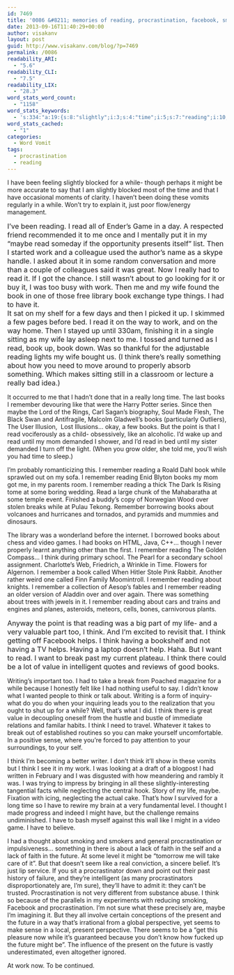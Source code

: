 ```yaml
---
id: 7469
title: '0086 &#8211; memories of reading, procrastination, facebook, smoking'
date: 2013-09-16T11:40:29+00:00
author: visakanv
layout: post
guid: http://www.visakanv.com/blog/?p=7469
permalink: /0086
readability_ARI:
  - "5.6"
readability_CLI:
  - "7.5"
readability_LIX:
  - "28.3"
word_stats_word_count:
  - "1158"
word_stats_keywords:
  - 's:334:"a:19:{s:8:"slightly";i:3;s:4:"time";i:5;s:7:"reading";i:10;s:4:"read";i:10;s:5:"maybe";i:4;s:4:"work";i:5;s:6:"really";i:4;s:4:"wife";i:3;s:4:"book";i:6;s:5:"think";i:13;s:5:"books";i:8;s:8:"remember";i:11;s:4:"like";i:5;s:5:"point";i:3;s:5:"break";i:3;s:7:"because";i:3;s:15:"procrastination";i:3;s:6:"future";i:4;s:7:"present";i:3;}";'
word_stats_cached:
  - "1"
categories:
  - Word Vomit
tags:
  - procrastination
  - reading
---
```

I have been feeling slightly blocked for a while- though perhaps it might be more accurate to say that I am slightly blocked most of the time and that I have occasional moments of clarity. I haven&#8217;t been doing these vomits regularly in a while. Won&#8217;t try to explain it, just poor flow/energy management.

<div>
  <span style="font-size: 16px;">I&#8217;ve been reading. I read all of Ender&#8217;s Game in a day. A respected friend recommended it to me once and I mentally put it in my &#8220;maybe read someday if the opportunity presents itself&#8221; list. Then I started work and a colleague used the author&#8217;s name as a skype handle. I asked about it in some random conversation and more than a couple of colleagues said it was great. Now I really had to read it. If I got the chance. I still wasn&#8217;t about to go looking for it or buy it, I was too busy with work. Then me and my wife found the book in one of those free library book exchange type things. I had to have it.</span>
</div>

<div>
</div>

<div>
  <span style="font-size: 16px;"> It sat on my shelf for a few days and then I picked it up. I skimmed a few pages before bed. I read it on the way to work, and on the way home. Then I stayed up until 330am, finishing it in a single sitting as my wife lay asleep next to me. I tossed and turned as I read, book up, book down. Was so thankful for the adjustable reading lights my wife bought us. (I think there&#8217;s really something about how you need to move around to properly absorb something. Which makes sitting still in a classroom or lecture a really bad idea.)</span>
</div>

It occurred to me that I hadn&#8217;t done that in a really long time. The last books I remember devouring like that were the Harry Potter series. Since then maybe the Lord of the Rings, Carl Sagan&#8217;s biography, Soul Made Flesh, The Black Swan and Antifragile, Malcolm Gladwell&#8217;s books (particularly Outliers), The User Illusion,  Lost Illusions&#8230; okay, a few books. But the point is that I read vociferously as a child- obsessively, like an alcoholic. I&#8217;d wake up and read until my mom demanded I shower, and I&#8217;d read in bed until my sister demanded I turn off the light. (When you grow older, she told me, you&#8217;ll wish you had time to sleep.)

I&#8217;m probably romanticizing this. I remember reading a Roald Dahl book while sprawled out on my sofa. I remember reading Enid Blyton books my mom got me, in my parents room. I remember reading a thick The Dark Is Rising tome at some boring wedding. Read a large chunk of the Mahabaratha at some temple event. Finished a buddy&#8217;s copy of Norwegian Wood over stolen breaks while at Pulau Tekong. Remember borrowing books about volcanoes and hurricanes and tornados, and pyramids and mummies and dinosaurs.

The library was a wonderland before the internet. I borrowed books about chess and video games. I had books on HTML, Java, C++&#8230; though I never properly learnt anything other than the first. I remember reading The Golden Compass&#8230; I think during primary school. The Pearl for a secondary school assignment. Charlotte&#8217;s Web, Friedrich, a Wrinkle in Time. Flowers for Algernon. I remember a book called When Hitler Stole Pink Rabbit. Another rather weird one called Finn Family Moomintroll. I remember reading about knights. I remember a collection of Aesop&#8217;s fables and I remember reading an older version of Aladdin over and over again. There was something about trees with jewels in it. I remember reading about cars and trains and engines and planes, asteroids, meteors, cells, bones, carnivorous plants.

<div>
  <span style="font-size: 16px;">Anyway the point is that reading was a big part of my life- and a very valuable part too, I think. And I&#8217;m excited to revisit that. I think getting off Facebook helps. I think having a bookshelf and not having a TV helps. Having a laptop doesn&#8217;t help. Haha. But I want to read. I want to break past my current plateau. I think there could be a lot of value in intelligent quotes and reviews of good books.</span>
</div>

Writing&#8217;s important too. I had to take a break from Poached magazine for a while because I honestly felt like I had nothing useful to say. I didn&#8217;t know what I wanted people to think or talk about. Writing is a form of inquiry- what do you do when your inquiring leads you to the realization that you ought to shut up for a while? Well, that&#8217;s what I did. I think there is great value in decoupling oneself from the hustle and bustle of immediate relations and familar habits. I think I need to travel. Whatever it takes to break out of established routines so you can make yourself uncomfortable. In a positive sense, where you&#8217;re forced to pay attention to your surroundings, to your self.

I think I&#8217;m becoming a better writer. I don&#8217;t think it&#8217;ll show in these vomits but I think I see it in my work. I was looking at a draft of a blogpost I had written in February and I was disgusted with how meandering and rambly it was. I was trying to impress by bringing in all these slightly-interesting tangential facts while neglecting the central hook. Story of my life, maybe. Fixation with icing, neglecting the actual cake. That&#8217;s how I survived for a long time so I have to rewire my brain at a very fundamental level. I thought I made progress and indeed I might have, but the challenge remains undiminished. I have to bash myself against this wall like I might in a video game. I have to believe.

I had a thought about smoking and smokers and general procrastination or impulsiveness&#8230; something in there is about a lack of faith in the self and a lack of faith in the future. At some level it might be &#8220;tomorrow me will take care of it&#8221;. But that doesn&#8217;t seem like a real conviction, a sincere belief. It&#8217;s just lip service. If you sit a procrastinator down and point out their past history of failure, and they&#8217;re intelligent (as many procrastinators disproportionately are, I&#8217;m sure), they&#8217;ll have to admit it: they can&#8217;t be trusted. Procrastination is not very different from substance abuse. I think so because of the parallels in my experiments with reducing smoking, Facebook and procrastination. I&#8217;m not sure what these precisely are, maybe I&#8217;m imagining it. But they all involve certain conceptions of the present and the future in a way that&#8217;s irrational from a global perspective, yet seems to make sense in a local, present perspective. There seems to be a &#8220;get this pleasure now while it&#8217;s guaranteed because you don&#8217;t know how fucked up the future might be&#8221;. The influence of the present on the future is vastly underestimated, even altogether ignored.

At work now. To be continued.